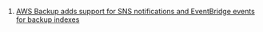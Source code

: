 1. [AWS Backup adds support for SNS notifications and EventBridge events for backup indexes](https://aws.amazon.com/id/about-aws/whats-new/2025/06/aws-backup-sns-notifications-eventbridge-backup-indexes/)
